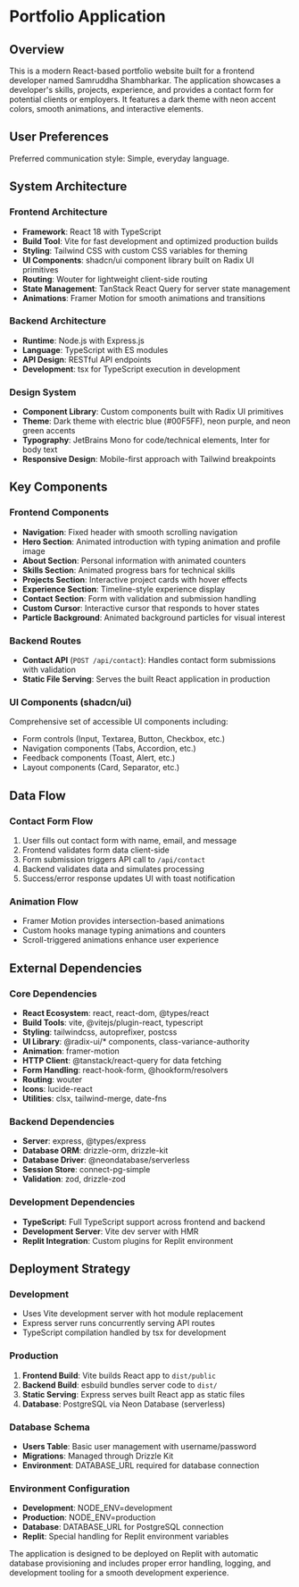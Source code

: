 # Portfolio Application

## Overview

This is a modern React-based portfolio website built for a frontend developer named Samruddha Shambharkar. The application showcases a developer's skills, projects, experience, and provides a contact form for potential clients or employers. It features a dark theme with neon accent colors, smooth animations, and interactive elements.

## User Preferences

Preferred communication style: Simple, everyday language.

## System Architecture

### Frontend Architecture
- **Framework**: React 18 with TypeScript
- **Build Tool**: Vite for fast development and optimized production builds
- **Styling**: Tailwind CSS with custom CSS variables for theming
- **UI Components**: shadcn/ui component library built on Radix UI primitives
- **Routing**: Wouter for lightweight client-side routing
- **State Management**: TanStack React Query for server state management
- **Animations**: Framer Motion for smooth animations and transitions

### Backend Architecture
- **Runtime**: Node.js with Express.js
- **Language**: TypeScript with ES modules
- **API Design**: RESTful API endpoints
- **Development**: tsx for TypeScript execution in development

### Design System
- **Component Library**: Custom components built with Radix UI primitives
- **Theme**: Dark theme with electric blue (#00F5FF), neon purple, and neon green accents
- **Typography**: JetBrains Mono for code/technical elements, Inter for body text
- **Responsive Design**: Mobile-first approach with Tailwind breakpoints

## Key Components

### Frontend Components
- **Navigation**: Fixed header with smooth scrolling navigation
- **Hero Section**: Animated introduction with typing animation and profile image
- **About Section**: Personal information with animated counters
- **Skills Section**: Animated progress bars for technical skills
- **Projects Section**: Interactive project cards with hover effects
- **Experience Section**: Timeline-style experience display
- **Contact Section**: Form with validation and submission handling
- **Custom Cursor**: Interactive cursor that responds to hover states
- **Particle Background**: Animated background particles for visual interest

### Backend Routes
- **Contact API** (`POST /api/contact`): Handles contact form submissions with validation
- **Static File Serving**: Serves the built React application in production

### UI Components (shadcn/ui)
Comprehensive set of accessible UI components including:
- Form controls (Input, Textarea, Button, Checkbox, etc.)
- Navigation components (Tabs, Accordion, etc.)
- Feedback components (Toast, Alert, etc.)
- Layout components (Card, Separator, etc.)

## Data Flow

### Contact Form Flow
1. User fills out contact form with name, email, and message
2. Frontend validates form data client-side
3. Form submission triggers API call to `/api/contact`
4. Backend validates data and simulates processing
5. Success/error response updates UI with toast notification

### Animation Flow
- Framer Motion provides intersection-based animations
- Custom hooks manage typing animations and counters
- Scroll-triggered animations enhance user experience

## External Dependencies

### Core Dependencies
- **React Ecosystem**: react, react-dom, @types/react
- **Build Tools**: vite, @vitejs/plugin-react, typescript
- **Styling**: tailwindcss, autoprefixer, postcss
- **UI Library**: @radix-ui/* components, class-variance-authority
- **Animation**: framer-motion
- **HTTP Client**: @tanstack/react-query for data fetching
- **Form Handling**: react-hook-form, @hookform/resolvers
- **Routing**: wouter
- **Icons**: lucide-react
- **Utilities**: clsx, tailwind-merge, date-fns

### Backend Dependencies
- **Server**: express, @types/express
- **Database ORM**: drizzle-orm, drizzle-kit
- **Database Driver**: @neondatabase/serverless
- **Session Store**: connect-pg-simple
- **Validation**: zod, drizzle-zod

### Development Dependencies
- **TypeScript**: Full TypeScript support across frontend and backend
- **Development Server**: Vite dev server with HMR
- **Replit Integration**: Custom plugins for Replit environment

## Deployment Strategy

### Development
- Uses Vite development server with hot module replacement
- Express server runs concurrently serving API routes
- TypeScript compilation handled by tsx for development

### Production
1. **Frontend Build**: Vite builds React app to `dist/public`
2. **Backend Build**: esbuild bundles server code to `dist/`
3. **Static Serving**: Express serves built React app as static files
4. **Database**: PostgreSQL via Neon Database (serverless)

### Database Schema
- **Users Table**: Basic user management with username/password
- **Migrations**: Managed through Drizzle Kit
- **Environment**: DATABASE_URL required for database connection

### Environment Configuration
- **Development**: NODE_ENV=development
- **Production**: NODE_ENV=production
- **Database**: DATABASE_URL for PostgreSQL connection
- **Replit**: Special handling for Replit environment variables

The application is designed to be deployed on Replit with automatic database provisioning and includes proper error handling, logging, and development tooling for a smooth development experience.
